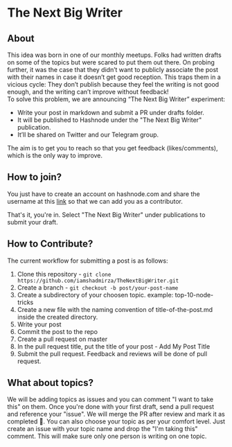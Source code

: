 # The Next Big Writer

## About

This idea was born in one of our monthly meetups. Folks had written drafts on some of the topics but were scared to put them out there. On probing further, it was the case that they didn’t want to publicly associate the post with their names in case it doesn’t get good reception. This traps them in a vicious cycle: They don’t publish because they feel the writing is not good enough, and the writing can’t improve without feedback!  
To solve this problem, we are announcing “The Next Big Writer” experiment:

* Write your post in markdown and submit a PR under drafts folder.
* It will be published to Hashnode under the "The Next Big Writer" publication.
* It’ll be shared on Twitter and our Telegram group.

The aim is to get you to reach so that you get feedback (likes/comments), which is the only way to improve.

## How to join?
You just have to create an account on hashnode.com and share the username at this [link](https://gist.github.com/iamshadmirza/d20e70fb8ee80de669d60777429385cc) so that we can add you as a contributor.  

That's it, you're in. Select "The Next Big Writer" under publications to submit your draft.


## How to Contribute?
The current workflow for submitting a post is as follows:

1. Clone this repository - `git clone https://github.com/iamshadmirza/TheNextBigWriter.git`
2. Create a branch - `git checkout -b post/your-post-name`
3. Create a subdirectory of your choosen topic. example: top-10-node-tricks
4. Create a new file with the naming convention of title-of-the-post.md inside the created directory.
5. Write your post
6. Commit the post to the repo
7. Create a pull request on master
8. In the pull request title, put the title of your post - Add My Post Title
9. Submit the pull request. Feedback and reviews will be done of pull request. 


## What about topics?
We will be adding topics as issues and you can comment "I want to take this" on them. Once you're done with your first draft, send a pull request and reference your "issue". We will merge the PR after review and mark it as completed 🎉.
You can also choose your topic as per your comfort level. Just create an issue with your topic name and drop the "I'm taking this" comment. This will make sure only one person is writing on one topic.
